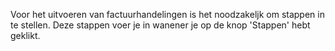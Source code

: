 Voor het uitvoeren van factuurhandelingen is het noodzakeljk om stappen in te stellen.
Deze stappen voer je in wanener je op de knop 'Stappen' hebt geklikt.
